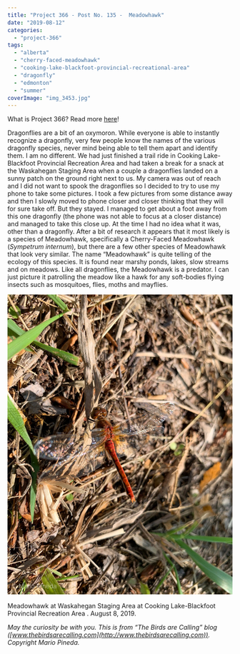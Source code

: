 ```yaml
---
title: "Project 366 - Post No. 135 -  Meadowhawk"
date: "2019-08-12"
categories: 
  - "project-366"
tags: 
  - "alberta"
  - "cherry-faced-meadowhawk"
  - "cooking-lake-blackfoot-provincial-recreational-area"
  - "dragonfly"
  - "edmonton"
  - "summer"
coverImage: "img_3453.jpg"
---
```


What is Project 366? Read more [here](https://thebirdsarecalling.com/2019/03/29/project-366/)!

Dragonflies are a bit of an oxymoron. While everyone is able to instantly recognize a dragonfly, very few people know the names of the various dragonfly species, never mind being able to tell them apart and identify them. I am no different. We had just finished a trail ride in Cooking Lake-Blackfoot Provincial Recreation Area and had taken a break for a snack at the Waskahegan Staging Area when a couple a dragonflies landed on a sunny patch on the ground right next to us. My camera was out of reach and I did not want to spook the dragonflies so I decided to try to use my phone to take some pictures. I took a few pictures from some distance away and then I slowly moved to phone closer and closer thinking that they will for sure take off. But they stayed. I managed to get about a foot away from this one dragonfly (the phone was not able to focus at a closer distance) and managed to take this close up. At the time I had no idea what it was, other than a dragonfly. After a bit of research it appears that it most likely is a species of Meadowhawk, specifically a Cherry-Faced Meadowhawk (_Sympetrum internum_), but there are a few other species of Meadowhawk that look very similar. The name “Meadowhawk” is quite telling of the ecology of this species. It is found near marshy ponds, lakes, slow streams and on meadows. Like all dragonflies, the Meadowhawk is a predator. I can just picture it patrolling the meadow like a hawk for any soft-bodies flying insects such as mosquitoes, flies, moths and mayflies.

![](images/img_3453.jpg)

Meadowhawk at Waskahegan Staging Area at Cooking Lake-Blackfoot Provincial Recreation Area . August 8, 2019.

_May the curiosity be with you. This is from “The Birds are Calling” blog ([www.thebirdsarecalling.com](http://www.thebirdsarecalling.com)). Copyright Mario Pineda._
